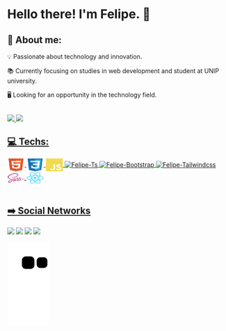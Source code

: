 # Hello there! I'm Felipe. :wave:	

## :rocket:	About me:

:bulb:	 Passionate about technology and innovation.

:books: Currently focusing on studies in web development and student at UNIP university.

:desktop_computer: Looking for an opportunity in the technology field.

</br>
<div >
  <a href="https://github.com/FelipeFama">
  <img height="180em" src="https://github-readme-stats.vercel.app/api?username=FelipeFama&show_icons=true&theme=aura"/>
  <img height="180em" src="https://github-readme-stats.vercel.app/api/top-langs/?username=FelipeFama&layout=compact&langs_count=7&theme=aura"/>
</div>
  
  
 ## :computer: Techs:

  <div>
  <img align="center" alt="Felipe-HTML" height="30" width="40" src="https://raw.githubusercontent.com/devicons/devicon/master/icons/html5/html5-original.svg">
  <img align="center" alt="Felipe-CSS" height="30" width="40" src="https://raw.githubusercontent.com/devicons/devicon/master/icons/css3/css3-original.svg">
  <img align="center" alt="Felipe-Js" height="30" width="40" src="https://raw.githubusercontent.com/devicons/devicon/master/icons/javascript/javascript-plain.svg">
  <img align="center" alt="Felipe-Ts" height="30" width="30" src="https://cdn.jsdelivr.net/gh/devicons/devicon/icons/typescript/typescript-original.svg" />
  <img align="center" alt="Felipe-Bootstrap" height="30" width="40" src="https://cdn.jsdelivr.net/gh/devicons/devicon/icons/bootstrap/bootstrap-original.svg" />
  <img align="center" alt="Felipe-Tailwindcss" height="30" width="40" src="https://cdn.jsdelivr.net/gh/devicons/devicon/icons/tailwindcss/tailwindcss-plain.svg" />
  <img align="center" alt="Felipe-SASS" height="30" width="40" src="https://raw.githubusercontent.com/devicons/devicon/master/icons/sass/sass-original.svg">
  <img align="center" alt="Felipe-REACT" height="30" width="40" src="https://raw.githubusercontent.com/devicons/devicon/master/icons/react/react-original.svg">
 </div>
  </br>
  
  ## :arrow_right: Social Networks 
  <div > 
  <a href="https://www.instagram.com/lipeh.fama.dev/" target="_blank"><img src="https://img.shields.io/badge/-Instagram-%23E4405F?style=for-the-badge&logo=instagram&logoColor=white" target="_blank"></a> 
  <a href ="mailto:lipehfama@gmail.com"><img src="https://img.shields.io/badge/Gmail-D14836?style=for-the-badge&logo=gmail&logoColor=white" target="_blank"></a>
  <a href="https://www.linkedin.com/in/felipe-fama-595ab7195/" target="_blank"><img src="https://img.shields.io/badge/-LinkedIn-%230077B5?style=for-the-badge&logo=linkedin&logoColor=white" target="_blank"></a>
  <a href="https://discord.com/users/722976706347925515" target="_blank"><img src="https://img.shields.io/badge/Discord-7289DA?style=for-the-badge&logo=discord&logoColor=white" target="_blank"></a> 
    
  ![Snake animation](https://github.com/FelipeFama/FelipeFama/blob/output/github-contribution-grid-snake.svg)
    
</div>



